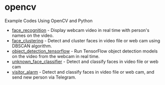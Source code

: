 # opencv

Example Codes Using OpenCV and Python

* [face_recognition](https://github.com/ukayzm/opencv/tree/master/face_recognition) - Display webcam video in real time with person's names on the video.
* [face_clustering](https://github.com/ukayzm/opencv/tree/master/face_clustering) - Detect and cluster faces in video file or web cam using DBSCAN algorithm.
* [object_detection_tensorflow](https://github.com/ukayzm/opencv/tree/master/object_detection_tensorflow) - Run TensorFlow object detection models on the video from the webcam in real time.
* [unknown_face_classifier](https://github.com/ukayzm/opencv/tree/master/unknown_face_classifier) - Detect and classify faces in video file or web cam
* [visitor_alarm](https://github.com/ukayzm/opencv/tree/master/visitor_alarm) - Detect and classify faces in video file or web cam, and send new person via Telegram.
